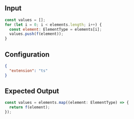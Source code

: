
## Input
```javascript input
const values = [];
for (let i = 0; i < elements.length; i++) {
  const element: ElementType = elements[i];
  values.push(f(element));
}
```

## Configuration
```json configuration
{
  "extension": "ts"
}
```

## Expected Output
```javascript expected output
const values = elements.map((element: ElementType) => {
  return f(element);
});
```
